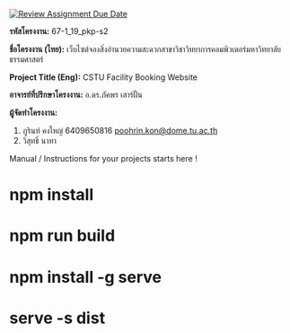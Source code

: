 [![Review Assignment Due Date](https://classroom.github.com/assets/deadline-readme-button-22041afd0340ce965d47ae6ef1cefeee28c7c493a6346c4f15d667ab976d596c.svg)](https://classroom.github.com/a/w8H8oomW)

**รหัสโครงงาน:** 67-1_19_pkp-s2

**ชื่อโครงงาน (ไทย):** เว็บไซต์จองสิ่งอำนวยความสะดวกสาขาวิชาวิทยาการคอมพิวเตอร์มหาวิทยาลัยธรรมศาสตร์


**Project Title (Eng):** CSTU Facility Booking Website

**อาจารย์ที่ปรึกษาโครงงาน:** อ.ดร.ภัคพร เสาร์ฝั้น

**ผู้จัดทำโครงงาน:** 
1. ภูรินท์ คงใหญ่  6409650816  poohrin.kon@dome.tu.ac.th
2. วิสุทธิ์ นาทา
   
Manual / Instructions for your projects starts here !
# npm install
# npm run build
# npm install -g serve
# serve -s dist
